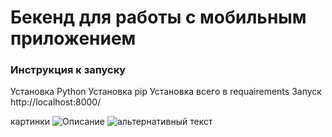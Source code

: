 <h1>Бекенд для работы с мобильным приложением</h1>
<h3>Инструкция к запуску</h3>

Установка Python
Установка pip
Установка всего в requairements
Запуск http://localhost:8000/




картинки ![Описание](ссылка)           <img src="путь к файлу" alt="альтернативный текст">
